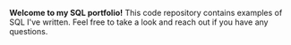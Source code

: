 **Welcome to my SQL portfolio!** 
This code repository contains examples of SQL I've written. Feel free to take a look and reach out if you have any questions.
